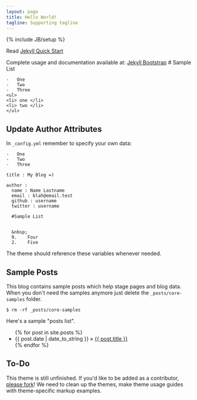 ```yaml
---
layout: page
title: Hello World!
tagline: Supporting tagline
---
```

{% include JB/setup %}

Read [Jekyll Quick Start](http://jekyllbootstrap.com/usage/jekyll-quick-start.html)

Complete usage and documentation available at: [Jekyll Bootstrap](http://jekyllbootstrap.com)
	# Sample List
	
	-	One
	-	Two
	-	Three
	<ul>
	<li> one </li>
	<li> two </li>
	</ul>
	
## Update Author Attributes

In `_config.yml` remember to specify your own data:
    
	-	One
	-	Two
	-	Three
	  
    title : My Blog =)
    
    author :
      name : Name Lastname
      email : blah@email.test
      github : username
      twitter : username
	  
	  #Sample List
	  
	  
	  &nbsp;
	  9.	Four
	  2.	Five

The theme should reference these variables whenever needed.
    
## Sample Posts

This blog contains sample posts which help stage pages and blog data.
When you don't need the samples anymore just delete the `_posts/core-samples` folder.

    $ rm -rf _posts/core-samples

Here's a sample "posts list".

<ul class="posts">
  {% for post in site.posts %}
    <li><span>{{ post.date | date_to_string }}</span> &raquo; <a href="{{ BASE_PATH }}{{ post.url }}">{{ post.title }}</a></li>
  {% endfor %}
</ul>

## To-Do

This theme is still unfinished. If you'd like to be added as a contributor, [please fork](http://github.com/plusjade/jekyll-bootstrap)!
We need to clean up the themes, make theme usage guides with theme-specific markup examples.


